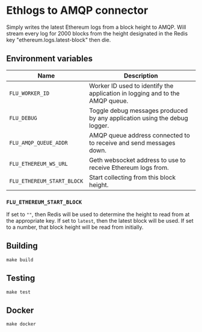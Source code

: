 
# Ethlogs to AMQP connector

Simply writes the latest Ethereum logs from a block height to AMQP. Will
stream every log for 2000 blocks from the height designated in the Redis
key "ethereum.logs.latest-block" then die.

## Environment variables

|            Name            |                              Description
|----------------------------|------------------------------------------------------------------------------|
| `FLU_WORKER_ID`            | Worker ID used to identify the application in logging and to the AMQP queue. |
| `FLU_DEBUG`                | Toggle debug messages produced by any application using the debug logger.    |
| `FLU_AMQP_QUEUE_ADDR`      | AMQP queue address connected to to receive and send messages down.           |
| `FLU_ETHEREUM_WS_URL`      | Geth websocket address to use to receive Ethereum logs from.                 |
| `FLU_ETHEREUM_START_BLOCK` | Start collecting from this block height.                                     |

### `FLU_ETHEREUM_START_BLOCK`

If set to `""`, then Redis will be used to determine the height to read
from at the appropriate key. If set to `latest`, then the latest block
will be used. If set to a number, that block height will be read from
initially.

## Building

	make build

## Testing

	make test

## Docker

	make docker
